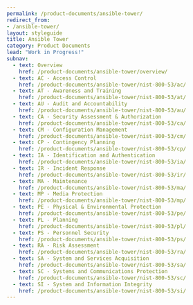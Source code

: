 ```yaml
---
permalink: /product-documents/ansible-tower/
redirect_from:
- /ansible-tower/
layout: styleguide
title: Ansible Tower
category: Product Documents
lead: "Work in Progress!"
subnav:
  - text: Overview
    href: /product-documents/ansible-tower/overview/
  - text: AC - Access Control
    href: /product-documents/ansible-tower/nist-800-53/ac/
  - text: AT - Awareness and Training
    href: /product-documents/ansible-tower/nist-800-53/at/
  - text: AU - Audit and Accountability
    href: /product-documents/ansible-tower/nist-800-53/au/
  - text: CA - Security Assessment & Authorization
    href: /product-documents/ansible-tower/nist-800-53/ca/
  - text: CM - Configuration Management
    href: /product-documents/ansible-tower/nist-800-53/cm/
  - text: CP - Contingency Planning
    href: /product-documents/ansible-tower/nist-800-53/cp/
  - text: IA - Identification and Authentication
    href: /product-documents/ansible-tower/nist-800-53/ia/
  - text: IR - Incident Response
    href: /product-documents/ansible-tower/nist-800-53/ir/
  - text: MA - Maintenance
    href: /product-documents/ansible-tower/nist-800-53/ma/
  - text: MP - Media Protection
    href: /product-documents/ansible-tower/nist-800-53/mp/
  - text: PE - Physical & Environmental Protection
    href: /product-documents/ansible-tower/nist-800-53/pe/
  - text: PL - Planning
    href: /product-documents/ansible-tower/nist-800-53/pl/
  - text: PS - Personnel Security
    href: /product-documents/ansible-tower/nist-800-53/ps/
  - text: RA - Risk Assessment
    href: /product-documents/ansible-tower/nist-800-53/ra/
  - text: SA - System and Services Acquisition
    href: /product-documents/ansible-tower/nist-800-53/sa/
  - text: SC - Systems and Communications Protection
    href: /product-documents/ansible-tower/nist-800-53/sc/
  - text: SI - System and Information Integrity
    href: /product-documents/ansible-tower/nist-800-53/si/
---
```

